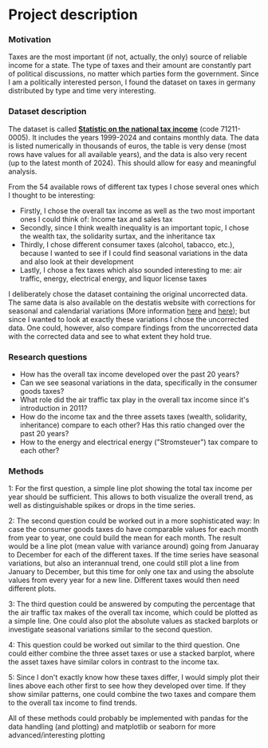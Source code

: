 # Project description

### Motivation
Taxes are the most important (if not, actually, the only) source of reliable income for a state. The type of taxes and their amount are constantly part of political discussions, no matter which parties form the government. Since I am a politically interested person, I found the dataset on taxes in germany distributed by type and time very interesting. 

### Dataset description
The dataset is called [**Statistic on the national tax income**](https://www-genesis.destatis.de/genesis/online#astructure) (code 71211-0005). It includes the years 1999-2024 and contains monthly data. The data is listed numerically in thousands of euros, the table is very dense (most rows have values for all available years), and the data is also very recent (up to the latest month of 2024). This should allow for easy and meaningful analysis.

From the 54 available rows of different tax types I chose several ones which I thought to be interesting:
- Firstly, I chose the overall tax income as well as the two most important ones I could think of: Income tax and sales tax
- Secondly, since I think wealth inequality is an important topic, I chose the wealth tax, the solidarity surtax, and the inheritance tax
- Thirdly, I chose different consumer taxes (alcohol, tabacco, etc.), because I wanted to see if I could find seasonal variations in the data and also look at their development
- Lastly, I chose a fex taxes which also sounded interesting to me: air traffic, energy, electrical energy, and liquor license taxes

I deliberately chose the dataset containing the original uncorrected data. The same data is also available on the destatis website with corrections for seasonal and calendarial variations (More information [here](https://www.destatis.de/DE/Themen/Wirtschaft/Grosshandel-Einzelhandel/Glossar/kalender-saisonbereinigte-werte.html) and [here](https://www.destatis.de/DE/Methoden/Saisonbereinigung/_inhalt.html)); but since I wanted to look at exactly these variations I chose the uncorrected data. One could, however, also compare findings from the uncorrected data with the corrected data and see to what extent they hold true.

### Research questions
- How has the overall tax income developed over the past 20 years? 
- Can we see seasonal variations in the data, specifically in the consumer goods taxes?
- What role did the air traffic tax play in the overall tax income since it's introduction in 2011?
- How do the income tax and the three assets taxes (wealth, solidarity, inheritance) compare to each other? Has this ratio changed over the past 20 years?
- How to the energy and electrical energy ("Stromsteuer") tax compare to each other?

### Methods
1: For the first question, a simple line plot showing the total tax income per year should be sufficient. This allows to both visualize the overall trend, as well as distinguishable spikes or drops in the time series.

2: The second question could be worked out in a more sophisticated way: In case the consumer goods taxes do have comparable values for each month from year to year, one could build the mean for each month. The result would be a line plot (mean value with variance around) going from Januaray to December for each of the different taxes. 
If the time series have seasonal variations, but also an interannual trend, one could still plot a line from January to December, but this time for only one tax and using the absolute values from every year for a new line. Different taxes would then need different plots.

3: The third question could be answered by computing the percentage that the air traffic tax makes of the overall tax income, which could be plotted as a simple line. One could also plot the absolute values as stacked barplots or investigate seasonal variations similar to the second question.

4: This question could be worked out similar to the third question. One could either combine the three asset taxes or use a stacked barplot, where the asset taxes have similar colors in contrast to the income tax. 

5: Since I don't exactly know how these taxes differ, I would simply plot their lines above each other first to see how they developed over time. If they show similar patterns, one could combine the two taxes and compare them to the overall tax income to find trends. 

All of these methods could probably be implemented with pandas for the data handling (and plotting) and matplotlib or seaborn for more advanced/interesting plotting